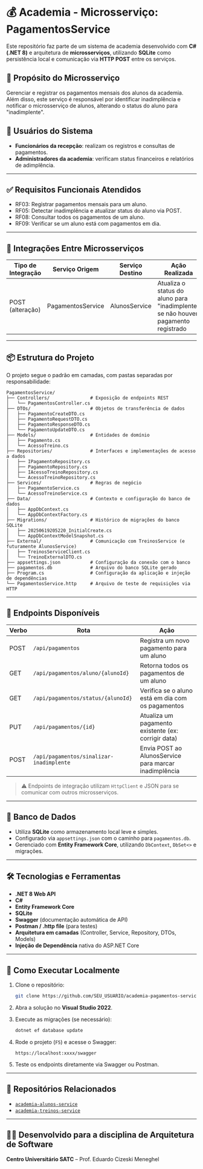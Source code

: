 # 💰 Academia - Microsserviço: PagamentosService

Este repositório faz parte de um sistema de academia desenvolvido com **C# (.NET 8)** e arquitetura de **microsserviços**, utilizando **SQLite** como persistência local e comunicação via **HTTP POST** entre os serviços.

## 🎯 Propósito do Microsserviço

Gerenciar e registrar os pagamentos mensais dos alunos da academia. Além disso, este serviço é responsável por identificar inadimplência e notificar o microsserviço de alunos, alterando o status do aluno para "inadimplente".

## 👥 Usuários do Sistema

- **Funcionários da recepção**: realizam os registros e consultas de pagamentos.
- **Administradores da academia**: verificam status financeiros e relatórios de adimplência.

---

## ✅ Requisitos Funcionais Atendidos

- RF03: Registrar pagamentos mensais para um aluno.
- RF05: Detectar inadimplência e atualizar status do aluno via POST.
- RF08: Consultar todos os pagamentos de um aluno.
- RF09: Verificar se um aluno está com pagamentos em dia.

---

## 🔁 Integrações Entre Microsserviços

| Tipo de Integração | Serviço Origem     | Serviço Destino     | Ação Realizada                                                                  |
|--------------------|--------------------|----------------------|----------------------------------------------------------------------------------|
| POST (alteração)   | PagamentosService  | AlunosService        | Atualiza o status do aluno para "inadimplente" se não houver pagamento registrado |

---

## 📦 Estrutura do Projeto

O projeto segue o padrão em camadas, com pastas separadas por responsabilidade:

```
PagamentosService/
├── Controllers/               # Exposição de endpoints REST
│   └── PagamentosController.cs
├── DTOs/                      # Objetos de transferência de dados
│   ├── PagamentoCreateDTO.cs
│   ├── PagamentoRequestDTO.cs
│   ├── PagamentoResponseDTO.cs
│   └── PagamentoUpdateDTO.cs
├── Models/                    # Entidades de domínio
│   ├── Pagamento.cs
│   └── AcessoTreino.cs
├── Repositories/              # Interfaces e implementações de acesso a dados
│   ├── IPagamentoRepository.cs
│   ├── PagamentoRepository.cs
│   ├── IAcessoTreinoRepository.cs
│   └── AcessoTreinoRepository.cs
├── Services/                  # Regras de negócio
│   ├── PagamentoService.cs
│   └── AcessoTreinoService.cs
├── Data/                      # Contexto e configuração do banco de dados
│   ├── AppDbContext.cs
│   └── AppDbContextFactory.cs
├── Migrations/                # Histórico de migrações do banco SQLite
│   ├── 20250619205220_InitialCreate.cs
│   └── AppDbContextModelSnapshot.cs
├── External/                  # Comunicação com TreinosService (e futuramente AlunosService)
│   ├── TreinosServiceClient.cs
│   └── TreinoExternalDTO.cs
├── appsettings.json           # Configuração da conexão com o banco
├── pagamentos.db              # Arquivo do banco SQLite gerado
├── Program.cs                 # Configuração da aplicação e injeção de dependências
└── PagamentosService.http     # Arquivo de teste de requisições via HTTP
```

---

## 🔗 Endpoints Disponíveis

| Verbo | Rota                                     | Ação                                               |
|-------|------------------------------------------|----------------------------------------------------|
| POST  | `/api/pagamentos`                        | Registra um novo pagamento para um aluno           |
| GET   | `/api/pagamentos/aluno/{alunoId}`        | Retorna todos os pagamentos de um aluno            |
| GET   | `/api/pagamentos/status/{alunoId}`       | Verifica se o aluno está em dia com os pagamentos  |
| PUT   | `/api/pagamentos/{id}`                   | Atualiza um pagamento existente (ex: corrigir data)|
| POST  | `/api/pagamentos/sinalizar-inadimplente` | Envia POST ao AlunosService para marcar inadimplência |

> ⚠️ Endpoints de integração utilizam `HttpClient` e JSON para se comunicar com outros microsserviços.

---

## 💾 Banco de Dados

- Utiliza **SQLite** como armazenamento local leve e simples.
- Configurado via `appsettings.json` com o caminho para `pagamentos.db`.
- Gerenciado com **Entity Framework Core**, utilizando `DbContext`, `DbSet<>` e migrações.

---

## 🛠️ Tecnologias e Ferramentas

- **.NET 8 Web API**
- **C#**
- **Entity Framework Core**
- **SQLite**
- **Swagger** (documentação automática de API)
- **Postman / .http file** (para testes)
- **Arquitetura em camadas** (Controller, Service, Repository, DTOs, Models)
- **Injeção de Dependência** nativa do ASP.NET Core

---

## 🚀 Como Executar Localmente

1. Clone o repositório:
   ```bash
   git clone https://github.com/SEU_USUARIO/academia-pagamentos-service.git
   ```

2. Abra a solução no **Visual Studio 2022**.

3. Execute as migrações (se necessário):
   ```bash
   dotnet ef database update
   ```

4. Rode o projeto (`F5`) e acesse o Swagger:
   ```
   https://localhost:xxxx/swagger
   ```

5. Teste os endpoints diretamente via Swagger ou Postman.

---

## 📂 Repositórios Relacionados

- [`academia-alunos-service`]()
- [`academia-treinos-service`]()

---

## 👨‍🏫 Desenvolvido para a disciplina de Arquitetura de Software  
**Centro Universitário SATC** – Prof. Eduardo Cizeski Meneghel  
